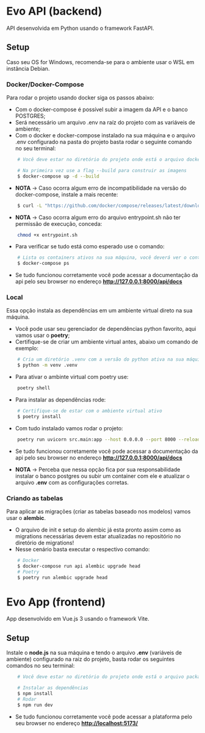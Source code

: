 # Evo API (backend)

API desenvolvida em Python usando o framework FastAPI.

## Setup

Caso seu OS for Windows, recomenda-se para o ambiente usar o WSL em instância Debian.

### Docker/Docker-Compose

Para rodar o projeto usando docker siga os passos abaixo:

- Com o docker-compose é possível subir a imagem da API e o banco POSTGRES;
- Será necessário um arquivo .env na raíz do projeto com as variáveis de ambiente;
- Com o docker e docker-compose instalado na sua máquina e o arquivo .env configurado na pasta do projeto basta rodar o seguinte comando no seu terminal:

```bash
    # Você deve estar no diretório do projeto onde está o arquivo docker-compose.yml

    # Na primeira vez use a flag --build para construir as imagens
    $ docker-compose up -d --build
```

- **NOTA** -> Caso ocorra algum erro de incompatibilidade na versão do docker-compose, instale a mais recente:
```bash
    $ curl -L "https://github.com/docker/compose/releases/latest/download/docker-compose-$(uname -s)-$(uname -m)" -o /usr/local/bin/docker-compose
```
- **NOTA** -> Caso ocorra algum erro do arquivo entrypoint.sh não ter permissão de execução, conceda:
```bash
    chmod +x entrypoint.sh
```

- Para verificar se tudo está como esperado use o comando:

```bash
    # Lista os containers ativos na sua máquina, você deverá ver o container da api e do db
    $ docker-compose ps
```

- Se tudo funcionou corretamente você pode acessar a documentação da api pelo seu browser no endereço **<http://127.0.0.1:8000/api/docs>**

### Local

Essa opção instala as dependências em um ambiente virtual direto na sua máquina.

- Você pode usar seu gerenciador de dependências python favorito, aqui vamos usar o **poetry**;
- Certifique-se de criar um ambiente virtual antes, abaixo um comando de exemplo:

```bash
    # Cria um diretório .venv com a versão do python ativa na sua máquina
    $ python -m venv .venv
```

- Para ativar o ambinte virtual com poetry use:

```bash
    poetry shell
```

- Para instalar as dependências rode:

```bash
    # Certifique-se de estar com o ambiente virtual ativo
    $ poetry install
```

- Com tudo instalado vamos rodar o projeto:

```bash
    poetry run uvicorn src.main:app --host 0.0.0.0 --port 8000 --reload
```

- Se tudo funcionou corretamente você pode acessar a documentação da api pelo seu browser no endereço **<http://127.0.0.1:8000/api/docs>**

- **NOTA** -> Perceba que nessa opção fica por sua responsabilidade instalar o banco postgres ou subir um container com ele e atualizar o arquivo **.env** com as configurações corretas.

### Criando as tabelas

Para aplicar as migrações (criar as tabelas baseado nos modelos) vamos usar o **alembic**.

- O arquivo de init e setup do alembic já esta pronto assim como as migrations necessárias devem estar atualizadas no repositório no diretório de migrations!
- Nesse cenário basta executar o respectivo comando:

```bash
    # Docker
    $ docker-compose run api alembic upgrade head
    # Poetry
    $ poetry run alembic upgrade head
```
# Evo App (frontend)

App desenvolvido em Vue.js 3 usando o framework Vite.

## Setup

Instale o **node.js** na sua máquina e tendo o arquivo **.env** (variáveis de ambiente) configurado na raiz do projeto, basta rodar os seguintes comandos no seu terminal:

```bash
    # Você deve estar no diretório do projeto onde está o arquivo package.json

    # Instalar as dependências
    $ npm install
    # Rodar
    $ npm run dev
```

- Se tudo funcionou corretamente você pode acessar a plataforma pelo seu browser no endereço **<http://localhost:5173/>**